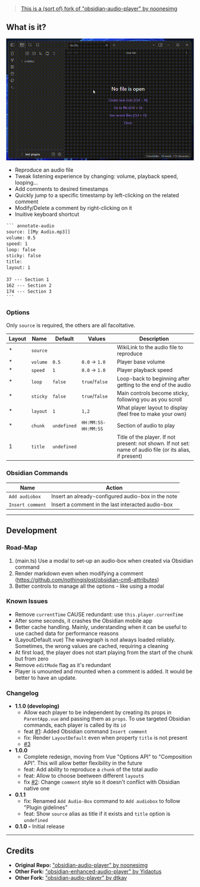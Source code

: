 > [This is a (sort of) fork of "obsidian-audio-player" by noonesimg](https://github.com/noonesimg/obsidian-audio-player)

## What is it?

![Preview GIF](resources/preview.gif)

-   Reproduce an audio file
-   Tweak listening experience by changing: volume, playback speed, looping...
-   Add comments to desired timestamps
-   Quickly jump to a specific timestamp by left-clicking on the related comment
-   Modify/Delete a comment by right-clicking on it
-   Inuitive keyboard shortcut

````
``` annotate-audio
source: [[My Audio.mp3]]
volume: 0.5
speed: 1
loop: false
sticky: false
title:
layout: 1

37 --- Section 1
162 --- Section 2
174 --- Section 3
```
````

### Options

Only `source` is required, the others are all facoltative.

| Layout | Name     | Default     | Values              | Description                                                                                               |
| ------ | -------- | ----------- | ------------------- | --------------------------------------------------------------------------------------------------------- |
| \*     | `source` |             |                     | WikiLink to the audio file to reproduce                                                                   |
| \*     | `volume` | `0.5`       | `0.0` → `1.0`       | Player base volume                                                                                        |
| \*     | `speed`  | `1`         | `0.0` → `1.0`       | Player playback speed                                                                                     |
| \*     | `loop`   | `false`     | `true`/`false`      | Loop-back to beginning after getting to the end of the audio                                              |
| \*     | `sticky` | `false`     | `true`/`false`      | Main controls become sticky, following you as you scroll                                                  |
| \*     | `layout` | `1`         | `1,2`               | What player layout to display (feel free to make your own)                                                |
| \*     | `chunk`  | `undefined` | `HH:MM:SS-HH:MM:SS` | Section of audio to play                                                                                  |
| 1      | `title`  | `undefined` |                     | Title of the player. If not present: not shown. If not set: name of audio file (or its alias, if present) |

### Obsidian Commands

| Name             | Action                                             |
| ---------------- | -------------------------------------------------- |
| `Add audiobox`   | Insert an already-configured audio-box in the note |
| `Insert comment` | Insert a comment in the last interacted audio-box  |

---

## Development

### Road-Map

1. (main.ts) Use a modal to set-up an audio-box when created via Obsidian command
2. Render markdown even when modifying a comment (https://github.com/nothingislost/obsidian-cm6-attributes)
3. Better controls to manage all the options - like using a modal

### Known Issues

-   Remove `currentTime` CAUSE redundant: use `this.player.currenTime`
-   After some seconds, it crashes the Obsidian mobile app
-   Better cache handling. Mainly, understanding when it can be useful to use cached data for performance reasons
-   (LayoutDefault.vue) The wavegraph is not always loaded reliably. Sometimes, the wrong values are cached, requiring a cleaning
-   At first load, the player does not start playing from the start of the chunk but from zero
-   Remove `editMode` flag as it's redundant
-   Player is umounted and mounted when a comment is added. It would be better to have an update.

### Changelog

-   **1.1.0 (developing)**
    -   Allow each player to be independent by creating its props in `ParentApp.vue` and passing them as `props`. To use targeted Obsidian commands, each player is called by its `id`
    -   feat [#1](https://github.com/12-VidE/annotate-audio/issues/1): Added Obsidian command `Insert comment`
    -   fix: Render `LayoutDefault` even when property `title` is not present
    -   [#3](https://github.com/12-VidE/annotate-audio/issues/3)
-   **1.0.0**
    -   Complete redesign, moving from Vue "Options API" to "Composition API". This will allow better flexibility in the future
    -   feat: Add ability to reproduce a `chunk` of the total audio
    -   feat: Allow to choose beetween different `layout`s
    -   fix [#2](https://github.com/12-VidE/annotate-audio/issues/2): Change `comment` style so it doesn't conflict with Obsidian native one
-   **0.1.1**
    -   fix: Renamed `Add Audio-Box` command to `Add audiobox` to follow "Plugin gidelines"
    -   feat: Show `source` alias as title if it exists and `title` option is `undefined`
-   **0.1.0 -** Initial release

---

## Credits

-   **Original Repo:** ["obsidian-audio-player" by noonesimg](https://github.com/noonesimg/obsidian-audio-player)
-   **Other Fork:** ["obsidian-enhanced-audio-player" by Yidaotus](https://github.com/Yidaotus/obsidian-enhanced-audio-player)
-   **Other Fork:** ["obsidian-audio-player" by dtkav](https://github.com/dtkav/obsidian-audio-player)
